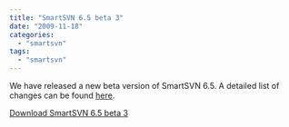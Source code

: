 ```yaml
---
title: "SmartSVN 6.5 beta 3"
date: "2009-11-18"
categories: 
  - "smartsvn"
tags: 
  - "smartsvn"
---
```


We have released a new beta version of SmartSVN 6.5. A detailed list of changes can be found [here](http://www.syntevo.com/smartsvn/changelog-eap.txt).

[Download SmartSVN 6.5 beta 3](http://www.syntevo.com/smartsvn/eap.html)
